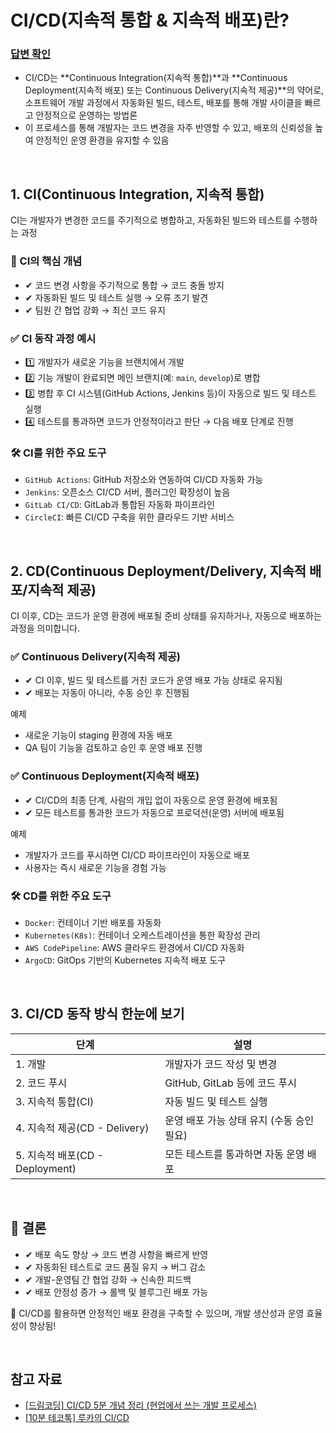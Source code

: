 # CI/CD(지속적 통합 & 지속적 배포)란?

### [답변 확인](https://www.maeil-mail.kr/question/143)

- CI/CD는 **Continuous Integration(지속적 통합)**과 **Continuous Deployment(지속적 배포) 또는 Continuous Delivery(지속적 제공)**의 약어로, 소프트웨어 개발 과정에서 자동화된 빌드, 테스트, 배포를 통해 개발 사이클을 빠르고 안정적으로 운영하는 방법론
- 이 프로세스를 통해 개발자는 코드 변경을 자주 반영할 수 있고, 배포의 신뢰성을 높여 안정적인 운영 환경을 유지할 수 있음

<br/>

## 1. CI(Continuous Integration, 지속적 통합)

CI는 개발자가 변경한 코드를 주기적으로 병합하고, 자동화된 빌드와 테스트를 수행하는 과정

### 📌 CI의 핵심 개념

- ✔ 코드 변경 사항을 주기적으로 통합 → 코드 충돌 방지
- ✔ 자동화된 빌드 및 테스트 실행 → 오류 조기 발견
- ✔ 팀원 간 협업 강화 → 최신 코드 유지

### ✅ CI 동작 과정 예시

- 1️⃣ 개발자가 새로운 기능을 브랜치에서 개발
- 2️⃣ 기능 개발이 완료되면 메인 브랜치(예: `main`, `develop`)로 병합
- 3️⃣ 병합 후 CI 시스템(GitHub Actions, Jenkins 등)이 자동으로 빌드 및 테스트 실행
- 4️⃣ 테스트를 통과하면 코드가 안정적이라고 판단 → 다음 배포 단계로 진행

### 🛠 CI를 위한 주요 도구

- `GitHub Actions`: GitHub 저장소와 연동하여 CI/CD 자동화 가능
- `Jenkins`: 오픈소스 CI/CD 서버, 플러그인 확장성이 높음
- `GitLab CI/CD`: GitLab과 통합된 자동화 파이프라인
- `CircleCI`: 빠른 CI/CD 구축을 위한 클라우드 기반 서비스

<br/>

## 2. CD(Continuous Deployment/Delivery, 지속적 배포/지속적 제공)

CI 이후, CD는 코드가 운영 환경에 배포될 준비 상태를 유지하거나, 자동으로 배포하는 과정을 의미합니다.

### ✅ Continuous Delivery(지속적 제공)

- ✔ CI 이후, 빌드 및 테스트를 거친 코드가 운영 배포 가능 상태로 유지됨
- ✔ 배포는 자동이 아니라, 수동 승인 후 진행됨

예제

- 새로운 기능이 staging 환경에 자동 배포
- QA 팀이 기능을 검토하고 승인 후 운영 배포 진행

### ✅ Continuous Deployment(지속적 배포)

- ✔ CI/CD의 최종 단계, 사람의 개입 없이 자동으로 운영 환경에 배포됨
- ✔ 모든 테스트를 통과한 코드가 자동으로 프로덕션(운영) 서버에 배포됨

예제

- 개발자가 코드를 푸시하면 CI/CD 파이프라인이 자동으로 배포
- 사용자는 즉시 새로운 기능을 경험 가능

### 🛠 CD를 위한 주요 도구

- `Docker`: 컨테이너 기반 배포를 자동화
- `Kubernetes(K8s)`: 컨테이너 오케스트레이션을 통한 확장성 관리
- `AWS CodePipeline`: AWS 클라우드 환경에서 CI/CD 자동화
- `ArgoCD`: GitOps 기반의 Kubernetes 지속적 배포 도구

<br/>

## 3. CI/CD 동작 방식 한눈에 보기

| 단계                            | 설명                                      |
| ------------------------------- | ----------------------------------------- |
| 1. 개발                         | 개발자가 코드 작성 및 변경                |
| 2. 코드 푸시                    | GitHub, GitLab 등에 코드 푸시             |
| 3. 지속적 통합(CI)              | 자동 빌드 및 테스트 실행                  |
| 4. 지속적 제공(CD - Delivery)   | 운영 배포 가능 상태 유지 (수동 승인 필요) |
| 5. 지속적 배포(CD - Deployment) | 모든 테스트를 통과하면 자동 운영 배포     |

<br/>

## 🔹 결론

- ✔ 배포 속도 향상 → 코드 변경 사항을 빠르게 반영
- ✔ 자동화된 테스트로 코드 품질 유지 → 버그 감소
- ✔ 개발-운영팀 간 협업 강화 → 신속한 피드백
- ✔ 배포 안정성 증가 → 롤백 및 블루그린 배포 가능

📌 CI/CD를 활용하면 안정적인 배포 환경을 구축할 수 있으며, 개발 생산성과 운영 효율성이 향상됨!

<br/>

## 참고 자료

- [[드림코딩] CI/CD 5분 개념 정리 (현업에서 쓰는 개발 프로세스)](https://www.youtube.com/watch?v=0Emq5FypiMM)
- [[10분 테코톡] 루카의 CI/CD](https://www.youtube.com/watch?v=6awJbcWXsts)
